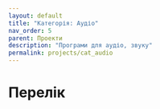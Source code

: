 ```yaml
---
layout: default
title: "Категорія: Аудіо"
nav_order: 5
parent: Проекти
description: "Програми для аудіо, звуку"
permalink: projects/cat_audio
---
```


# Перелік
